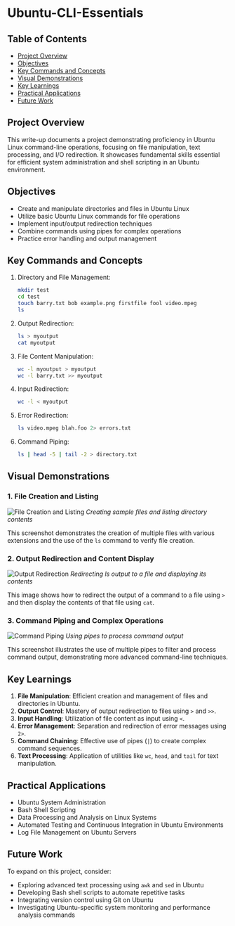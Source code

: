 # Ubuntu-CLI-Essentials

## Table of Contents
- [Project Overview](#project-overview)
- [Objectives](#objectives)
- [Key Commands and Concepts](#key-commands-and-concepts)
- [Visual Demonstrations](#visual-demonstrations)
- [Key Learnings](#key-learnings)
- [Practical Applications](#practical-applications)
- [Future Work](#future-work)

## Project Overview

This write-up documents a project demonstrating proficiency in Ubuntu Linux command-line operations, focusing on file manipulation, text processing, and I/O redirection. It showcases fundamental skills essential for efficient system administration and shell scripting in an Ubuntu environment.

## Objectives

- Create and manipulate directories and files in Ubuntu Linux
- Utilize basic Ubuntu Linux commands for file operations
- Implement input/output redirection techniques
- Combine commands using pipes for complex operations
- Practice error handling and output management

## Key Commands and Concepts

1. Directory and File Management:
   ```bash
   mkdir test
   cd test
   touch barry.txt bob example.png firstfile fool video.mpeg
   ls
   ```

2. Output Redirection:
   ```bash
   ls > myoutput
   cat myoutput
   ```

3. File Content Manipulation:
   ```bash
   wc -l myoutput > myoutput
   wc -l barry.txt >> myoutput
   ```

4. Input Redirection:
   ```bash
   wc -l < myoutput
   ```

5. Error Redirection:
   ```bash
   ls video.mpeg blah.foo 2> errors.txt
   ```

6. Command Piping:
   ```bash
   ls | head -5 | tail -2 > directory.txt
   ```

## Visual Demonstrations

### 1. File Creation and Listing

![File Creation and Listing](https://i.imgur.com/t1kNto5.png)
*Creating sample files and listing directory contents*

This screenshot demonstrates the creation of multiple files with various extensions and the use of the `ls` command to verify file creation.

### 2. Output Redirection and Content Display

![Output Redirection](https://i.imgur.com/azZBioW.png)
*Redirecting ls output to a file and displaying its contents*

This image shows how to redirect the output of a command to a file using `>` and then display the contents of that file using `cat`.

### 3. Command Piping and Complex Operations

![Command Piping](https://i.imgur.com/fZPuYUS.png)
*Using pipes to process command output*

This screenshot illustrates the use of multiple pipes to filter and process command output, demonstrating more advanced command-line techniques.

## Key Learnings

1. **File Manipulation**: Efficient creation and management of files and directories in Ubuntu.
2. **Output Control**: Mastery of output redirection to files using `>` and `>>`.
3. **Input Handling**: Utilization of file content as input using `<`.
4. **Error Management**: Separation and redirection of error messages using `2>`.
5. **Command Chaining**: Effective use of pipes (`|`) to create complex command sequences.
6. **Text Processing**: Application of utilities like `wc`, `head`, and `tail` for text manipulation.

## Practical Applications

- Ubuntu System Administration
- Bash Shell Scripting
- Data Processing and Analysis on Linux Systems
- Automated Testing and Continuous Integration in Ubuntu Environments
- Log File Management on Ubuntu Servers

## Future Work

To expand on this project, consider:

- Exploring advanced text processing using `awk` and `sed` in Ubuntu
- Developing Bash shell scripts to automate repetitive tasks
- Integrating version control using Git on Ubuntu
- Investigating Ubuntu-specific system monitoring and performance analysis commands

